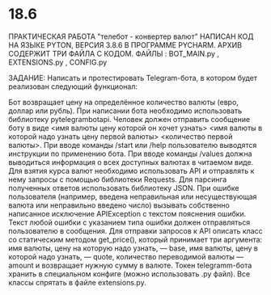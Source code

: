 # 18.6

ПРАКТИЧЕСКАЯ РАБОТА "телебот - конвертер валют"
НАПИСАН КОД НА ЯЗЫКЕ PYTON, ВЕРСИЯ 3.8.6 В ПРОГРАММЕ PYCHARM.
АРХИВ СОДЕРЖИТ ТРИ ФАЙЛА С КОДОМ.
ФАЙЛЫ : 
BOT_MAIN.py ,
EXTENSIONS.py ,
CONFIG.py

ЗАДАНИЕ:
Написать и протестировать Telegram-бота, в котором будет реализован следующий функционал:

Бот возвращает цену на определённое количество валюты (евро, доллар или рубль). При написании бота необходимо использовать библиотеку pytelegrambotapi. Человек должен отправить сообщение боту в виде <имя валюты цену которой он хочет узнать> <имя валюты в которой надо узнать цену первой валюты> <количество первой валюты>. При вводе команды /start или /help пользователю выводятся инструкции по применению бота. При вводе команды /values должна выводиться информация о всех доступных валютах в читаемом виде. Для взятия курса валют необходимо использовать API и отправлять к нему запросы с помощью библиотеки Requests. Для парсинга полученных ответов использовать библиотеку JSON. При ошибке пользователя (например, введена неправильная или несуществующая валюта или неправильно введено число) вызывать собственно написанное исключение APIException с текстом пояснения ошибки. Текст любой ошибки с указанием типа ошибки должен отправляться пользователю в сообщения. Для отправки запросов к API описать класс со статическим методом get_price(), который принимает три аргумента: имя валюты, цену на которую надо узнать, — base, имя валюты, цену в которой надо узнать, — quote, количество переводимой валюты — amount и возвращает нужную сумму в валюте. Токен telegramm-бота хранить в специальном конфиге (можно использовать .py файл). Все классы спрятать в файле extensions.py.
